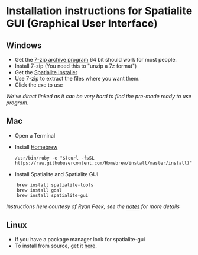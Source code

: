 # Installation instructions for Spatialite GUI (Graphical User Interface)

## Windows

  * Get the [7-zip archive program](https://www.7-zip.org/) 64 bit should work for most people.
  * Install 7-zip (You need this to "unzip a 7z format")
  * Get the [Spatialite Installer](http://www.gaia-gis.it/gaia-sins/windows-bin-x86/spatialite_gui-4.3.0a-win-x86.7z) 
  * Use 7-zip to extract the files where you want them.
  * Click the exe to use
  
  *We've direct linked as it can be very hard to find the pre-made ready to use program.*

## Mac

  * Open a Terminal
  * Install [Homebrew](https://brew.sh/)
  
    ``` /usr/bin/ruby -e "$(curl -fsSL https://raw.githubusercontent.com/Homebrew/install/master/install)" ```
  
  * Install Spatialite and Spatialite GUI
  
   ```
       brew install spatialite-tools
       brew install gdal
       brew install spatialite-gui
   ```
   *Instructions here courtesy of Ryan Peek, see the [notes](https://github.com/ryanpeek/spatiallite_demo) for more details*

## Linux

 * If you have a package manager look for spatialite-gui
 * To install from source, get it [here](https://www.gaia-gis.it/fossil/spatialite_gui/index).
